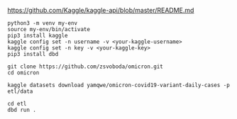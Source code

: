 https://github.com/Kaggle/kaggle-api/blob/master/README.md

```shell
python3 -m venv my-env
source my-env/bin/activate
pip3 install kaggle
kaggle config set -n username -v <your-kaggle-username>
kaggle config set -n key -v <your-kaggle-key>
pip3 install dbd

git clone https://github.com/zsvoboda/omicron.git
cd omicron

kaggle datasets download yamqwe/omicron-covid19-variant-daily-cases -p etl/data

cd etl
dbd run . 
```